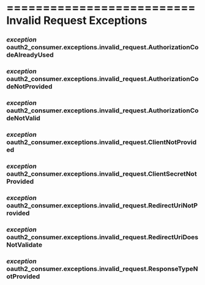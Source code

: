 ==========================
Invalid Request Exceptions
==========================

### *exception* oauth2_consumer.exceptions.invalid_request.<strong>AuthorizationCodeAlreadyUsed</strong> ###

### *exception* oauth2_consumer.exceptions.invalid_request.<strong>AuthorizationCodeNotProvided</strong> ###

### *exception* oauth2_consumer.exceptions.invalid_request.<strong>AuthorizationCodeNotValid</strong> ###

### *exception* oauth2_consumer.exceptions.invalid_request.<strong>ClientNotProvided</strong> ###

### *exception* oauth2_consumer.exceptions.invalid_request.<strong>ClientSecretNotProvided</strong> ###

### *exception* oauth2_consumer.exceptions.invalid_request.<strong>RedirectUriNotProvided</strong> ###

### *exception* oauth2_consumer.exceptions.invalid_request.<strong>RedirectUriDoesNotValidate</strong> ###

### *exception* oauth2_consumer.exceptions.invalid_request.<strong>ResponseTypeNotProvided</strong> ###